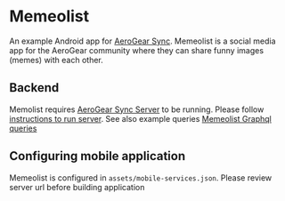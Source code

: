 # Memeolist

An example Android app for [AeroGear Sync](https://aerogear.org/sync/). Memeolist is a social media app for the AeroGear community where they can share funny images (memes) with each other. 

## Backend

Memolist requires [AeroGear Sync Server](https://github.com/aerogear/data-sync-server) to be running. Please follow [instructions to run server](https://github.com/aerogear/data-sync-server#memeolist---postgres). See also example queries [Memeolist Graphql queries](https://github.com/aerogear/data-sync-server/blob/master/examples/memeolist.query.graphql)

## Configuring mobile application

Memeolist is configured in `assets/mobile-services.json`. Please review server url before building application
